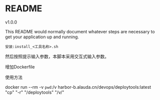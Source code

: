 # README #

v1.0.0

This README would normally document whatever steps are necessary to get your application up and running.

```安装:install_<工具名称>.sh```

然后按照提示输入参数，本脚本采用交互式输入参数。

增加Dockerfile

使用方法

docker run --rm -v `pwd`:/v harbor-b.alauda.cn/devops/deploytools:latest "cp" "-r" "/deploytools" "/v/"